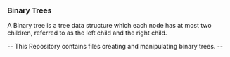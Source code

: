 ### Binary Trees ###
A Binary tree is a tree data structure which each node has at most two children, referred to as the left child and the right child.

-- This Repository contains files creating and manipulating binary trees. --
